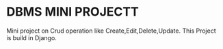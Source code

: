 # DBMS MINI PROJECTT
Mini project on Crud operation like Create,Edit,Delete,Update.
This Project is build in Django.
